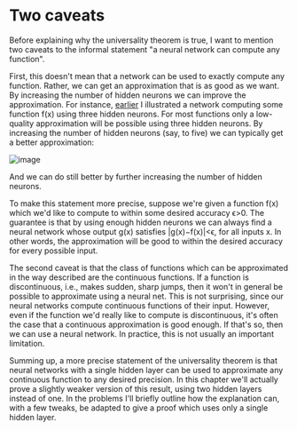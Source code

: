 # Two caveats

Before explaining why the universality theorem is true, I want to mention two caveats to the informal statement "a neural network can compute any function".

First, this doesn't mean that a network can be used to exactly compute any function. Rather, we can get an approximation that is as good as we want. By increasing the number of hidden neurons we can improve the approximation. For instance, [earlier](http://neuralnetworksanddeeplearning.com/chap4.html#basic_network_precursor) I illustrated a network computing some function f(x) using three hidden neurons. For most functions only a low-quality approximation will be possible using three hidden neurons. By increasing the number of hidden neurons (say, to five) we can typically get a better approximation:

![image](https://user-images.githubusercontent.com/50504364/167692686-7d9e87a0-48f9-40a1-98f2-d9ce67d2ed38.png)

And we can do still better by further increasing the number of hidden neurons.

To make this statement more precise, suppose we're given a function f(x) which we'd like to compute to within some desired accuracy ϵ>0. The guarantee is that by using enough hidden neurons we can always find a neural network whose output g(x) satisfies |g(x)−f(x)|<ϵ, for all inputs x. In other words, the approximation will be good to within the desired accuracy for every possible input.

The second caveat is that the class of functions which can be approximated in the way described are the continuous functions. If a function is discontinuous, i.e., makes sudden, sharp jumps, then it won't in general be possible to approximate using a neural net. This is not surprising, since our neural networks compute continuous functions of their input. However, even if the function we'd really like to compute is discontinuous, it's often the case that a continuous approximation is good enough. If that's so, then we can use a neural network. In practice, this is not usually an important limitation.

Summing up, a more precise statement of the universality theorem is that neural networks with a single hidden layer can be used to approximate any continuous function to any desired precision. In this chapter we'll actually prove a slightly weaker version of this result, using two hidden layers instead of one. In the problems I'll briefly outline how the explanation can, with a few tweaks, be adapted to give a proof which uses only a single hidden layer.
